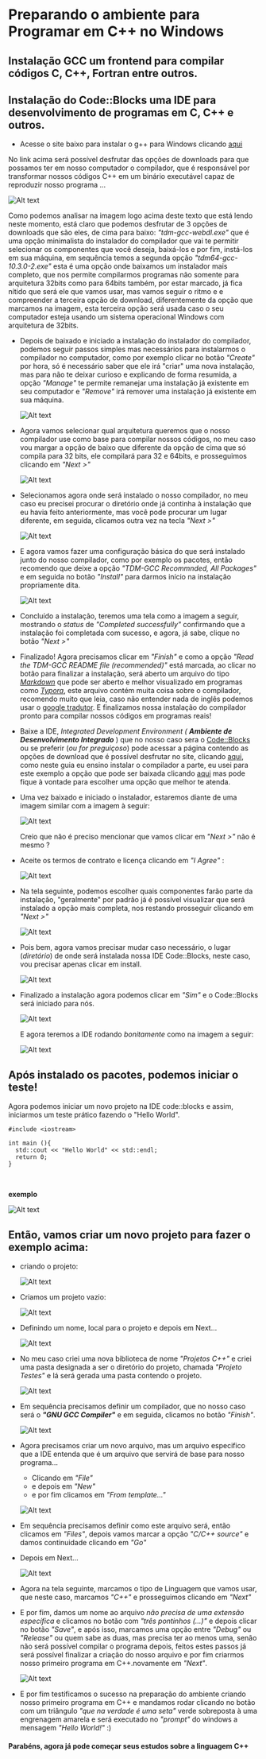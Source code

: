 # Preparando o ambiente para Programar em C++ no Windows 

## Instalação GCC um frontend para compilar códigos C, C++, Fortran entre outros.
## Instalação do Code::Blocks uma IDE para desenvolvimento de programas em C, C++ e outros.

* Acesse o site baixo para instalar o g++ para Windows clicando [aqui](https://jmeubank.github.io/tdm-gcc/articles/2021-05/10.3.0-release)

No link acima será possível desfrutar das opções de downloads para que possamos ter em nosso computador o compilador, que é responsável por transformar nossos códigos C++ em um binário executável capaz de reproduzir nosso programa ...

![Alt text](https://github.com/bynmboy/gcc-windows-guide/blob/main/img/tdmgcc.PNG)

Como podemos analisar na imagem logo acima deste texto que está lendo neste momento, está claro que podemos desfrutar de 3 opções de downloads que são eles, de cima para baixo: *"tdm-gcc-webdl.exe"* que é uma opção minimalista do instalador do compilador que vai te permitir selecionar os componentes que você deseja, baixá-los e por fim, instá-los em sua máquina, em sequência temos a segunda opção *"tdm64-gcc-10.3.0-2.exe"* esta é uma opção onde baixamos um instalador mais completo, que nos permite compilarmos programas não somente para arquitetura 32bits como para 64bits também, por estar marcado, já fica nítido que será ele que vamos usar, mas vamos seguir o ritmo e e compreender a terceira opção de download, diferentemente da opção que marcamos na imagem, esta terceira opção será usada caso o seu computador esteja usando um sistema operacional Windows com arquitetura de 32bits.

* Depois de baixado e iniciado a instalação do instalador do compilador, podemos seguir passos simples mas necessários para instalarmos o compilador no computador, como por exemplo clicar no botão *"Create"* por hora, só é necessário saber que ele irá "criar" uma nova instalação, mas para não te deixar curioso e explicando de forma resumida, a opção *"Manage"* te permite remanejar uma instalação já existente em seu computador e *"Remove"* irá remover uma instalação já existente em sua máquina.

  ![Alt text](https://github.com/bynmboy/gcc-windows-guide/blob/main/img/tdm-setup.PNG)

* Agora vamos selecionar qual arquitetura queremos que o nosso compilador use como base para compilar nossos códigos, no meu caso vou margar a opção de baixo que diferente da opção de cima que só compila para 32 bits, ele compilará para 32 e 64bits, e prosseguimos clicando em *"Next >"*

  ![Alt text](https://github.com/bynmboy/gcc-windows-guide/blob/main/img/gccarch.PNG)

* Selecionamos agora onde será instalado o nosso compilador, no meu caso eu precisei procurar o diretório onde já continha à instalação que eu havia feito anteriormente, mas você pode procurar um lugar diferente, em seguida, clicamos outra vez na tecla *"Next >"*

  ![Alt text](https://github.com/bynmboy/gcc-windows-guide/blob/main/img/dirsetup.PNG)

* E agora vamos fazer uma configuração básica do que será instalado junto do nosso compilador, como por exemplo os pacotes, então recomendo que deixe a opção *"TDM-GCC Recommnded, All Packages"* e em seguida no botão *"Install"* para darmos início na instalação propriamente dita.

  ![Alt text](https://github.com/bynmboy/gcc-windows-guide/blob/main/img/instalation.PNG)

* Concluído a instalação, teremos uma tela como a imagem a seguir, mostrando o *status* de *"Completed successfully"* confirmando que a instalação foi completada com sucesso, e agora, já sabe, clique no botão *"Next >"*

* Finalizado! Agora precisamos clicar em *"Finish"* e como a opção *"Read the TDM-GCC README file (recommended)"* está marcada, ao clicar no botão para finalizar a instalação, será aberto um arquivo do tipo [*Markdown*](https://pt.wikipedia.org/wiki/Markdown) que pode ser aberto e melhor visualizado em programas como [*Typora*](https://typora.io/), este arquivo contém muita coisa sobre o compilador, recomendo muito que leia, caso não entender nada de inglês podemos usar o [google tradutor](https://translate.google.com.br/?hl=pt-BR). E finalizamos nossa instalação do compilador pronto para compilar nossos códigos em programas reais!

* Baixe a IDE, *Integrated Development Environment (*  ***Ambiente de Desenvolvimento Integrado*** ) que no nosso caso sera o [Code::Blocks](https://www.codeblocks.org/) ou se preferir (*ou for preguiçoso*) pode acessar a página contendo as opções de download que é possível desfrutar no site, clicando [aqui](https://www.fosshub.com/Code-Blocks.html?dwl=codeblocks-20.03-setup.exe), como neste guia eu ensino instalar o compilador a parte, eu usei para este exemplo a opção que pode ser baixada clicando [aqui](https://www.fosshub.com/Code-Blocks.html?dwl=codeblocks-20.03-setup.exe) mas pode fique à vontade para escolher uma opção que melhor te atenda.

* Uma vez baixado e iniciado o instalador, estaremos diante de uma imagem similar com a imagem à seguir:

  ![Alt text](https://github.com/bynmboy/gcc-windows-guide/blob/main/img/codeblocks1.PNG)

  Creio que não é preciso mencionar que vamos clicar em *"Next >"* não é mesmo ?

* Aceite os termos de contrato e licença clicando em *"I Agree"* :

  ![Alt text](https://github.com/bynmboy/gcc-windows-guide/blob/main/img/codeblocks2.PNG)

* Na tela seguinte, podemos escolher quais componentes farão parte da instalação, "geralmente" por padrão já é possível visualizar que será instalado a opção mais completa, nos restando prosseguir clicando em *"Next >"*

   ![Alt text](https://github.com/bynmboy/gcc-windows-guide/blob/main/img/codeblocks3.PNG)

 * Pois bem, agora vamos precisar mudar caso necessário, o lugar (*diretório*) de onde será instalada nossa IDE Code::Blocks, neste caso, vou precisar apenas clicar em install.

   ![Alt text](https://github.com/bynmboy/gcc-windows-guide/blob/main/img/codeblocks4.PNG)

 * Finalizado a instalação agora podemos clicar em *"Sim"* e o Code::Blocks será iniciado para nós.

    ![Alt text](https://github.com/bynmboy/gcc-windows-guide/blob/main/img/codeblocks5.PNG)

   E agora teremos a IDE rodando *bonitamente* como na imagem a seguir:

    ![Alt text](https://github.com/bynmboy/gcc-windows-guide/blob/main/img/codeblocks6.PNG)

  ## Após instalado os pacotes, podemos iniciar o teste!

  Agora podemos iniciar um novo projeto na IDE code::blocks e assim, iniciarmos um teste prático fazendo o "Hello World".

  

  ```
  #include <iostream>
  
  int main (){
  	std::cout << "Hello World" << std::endl;
  	return 0;
  }
  ```

  ​			

**exemplo**

![Alt text](https://github.com/bynmboy/gcc-windows-guide/blob/main/img/helloworld.PNG)



## Então, vamos criar um novo projeto para fazer o exemplo acima:

* criando o projeto:

  ![Alt text](https://github.com/bynmboy/gcc-windows-guide/blob/main/img/newproject.PNG)

  

* Criamos um projeto vazio:

  ![Alt text](https://github.com/bynmboy/gcc-windows-guide/blob/main/img/empty.PNG)

  

* Definindo um nome, local para o projeto e depois em Next...

  ![Alt text](https://github.com/bynmboy/gcc-windows-guide/blob/main/img/setname.PNG)

* No meu caso criei uma nova biblioteca de nome *"Projetos C++"* e criei uma pasta designada a ser o diretório do projeto, chamada *"Projeto Testes"* e lá será gerada uma pasta contendo o projeto.

  ![Alt text](https://github.com/bynmboy/gcc-windows-guide/blob/main/img/folder.PNG)

* Em sequência precisamos definir um compilador, que no nosso caso será o ***"GNU GCC Compiler"*** e em seguida, clicamos no botão *"Finish"*.

  ![Alt text](https://github.com/bynmboy/gcc-windows-guide/blob/main/img/compiler.PNG)

* Agora precisamos criar um novo arquivo, mas um arquivo especifico que a IDE entenda que é um arquivo que servirá de base para nosso programa...

  * Clicando em *"File"*
  * e depois em *"New"*
  * e por fim clicamos em *"From template..."*

  ![Alt text](https://github.com/bynmboy/gcc-windows-guide/blob/main/img/file.PNG)

* Em sequência precisamos definir como este arquivo será, então clicamos em *"Files"*, depois vamos marcar a opção *"C/C++ source"* e damos continuidade clicando em *"Go"*

* Depois em Next...

  ![Alt text](https://github.com/bynmboy/gcc-windows-guide/blob/main/img/next.PNG)

* Agora na tela seguinte, marcamos o tipo de Linguagem que vamos usar, que neste caso, marcamos *"C++"* e prosseguimos clicando em *"Next"*

* E por fim, damos um nome ao arquivo *não precisa de uma extensão específica* e clicamos no botão com *"três pontinhos (...)"*  e depois clicar no botão *"Save"*, e após isso, marcamos uma opção entre *"Debug"* ou *"Release"* ou quem sabe as duas, mas precisa ter ao menos uma, senão não será possível compilar o programa depois, feitos estes passos já será possível finalizar a criação do nosso arquivo e por fim criarmos nosso primeiro programa em C++.novamente em *"Next"*.

  ![Alt text](https://github.com/bynmboy/gcc-windows-guide/blob/main/img/setname.PNG)

* E por fim testificamos o sucesso na preparação do ambiente criando nosso primeiro programa em C++ e mandamos rodar clicando no botão com um triângulo *"que na verdade é uma seta"*  verde sobreposta à uma engrenagem amarela e será executado no *"prompt"* do windows a mensagem *"Hello World!"* :) 



#### Parabéns, agora já pode começar seus estudos sobre a linguagem C++

